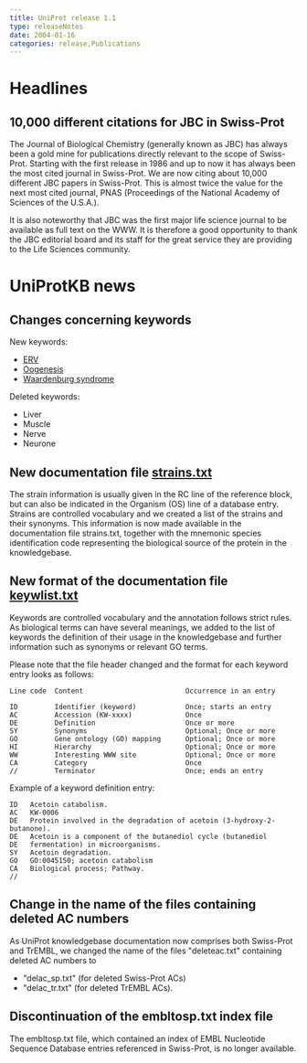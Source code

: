 ```yaml
---
title: UniProt release 1.1
type: releaseNotes
date: 2004-01-16
categories: release,Publications
---
```


# Headlines

## 10,000 different citations for JBC in Swiss-Prot

The Journal of Biological Chemistry (generally known as JBC) has always been a gold mine for publications directly relevant to the scope of Swiss-Prot. Starting with the first release in 1986 and up to now it has always been the most cited journal in Swiss-Prot. We are now citing about 10,000 different JBC papers in Swiss-Prot. This is almost twice the value for the next most cited journal, PNAS (Proceedings of the National Academy of Sciences of the U.S.A.).

It is also noteworthy that JBC was the first major life science journal to be available as full text on the WWW. It is therefore a good opportunity to thank the JBC editorial board and its staff for the great service they are providing to the Life Sciences community.

# UniProtKB news

## Changes concerning keywords

New keywords:

-   [ERV](https://www.uniprot.org/keywords/KW-0895)
-   [Oogenesis](https://www.uniprot.org/keywords/KW-0896)
-   [Waardenburg syndrome](https://www.uniprot.org/keywords/KW-0897)

Deleted keywords:

-   Liver
-   Muscle
-   Nerve
-   Neurone

## New documentation file [strains.txt](https://ftp.uniprot.org/pub/databases/uniprot/current_release/knowledgebase/complete/docs/strains)

The strain information is usually given in the RC line of the reference block, but can also be indicated in the Organism (OS) line of a database entry. Strains are controlled vocabulary and we created a list of the strains and their synonyms. This information is now made available in the documentation file strains.txt, together with the mnemonic species identification code representing the biological source of the protein in the knowledgebase.

## New format of the documentation file [keywlist.txt](https://ftp.uniprot.org/pub/databases/uniprot/current_release/knowledgebase/complete/docs/keywlist)

Keywords are controlled vocabulary and the annotation follows strict rules. As biological terms can have several meanings, we added to the list of keywords the definition of their usage in the knowledgebase and further information such as synonyms or relevant GO terms.

Please note that the file header changed and the format for each keyword entry looks as follows:

    Line code  Content                         Occurrence in an entry

    ID         Identifier (keyword)            Once; starts an entry
    AC         Accession (KW-xxxx)             Once
    DE         Definition                      Once or more
    SY         Synonyms                        Optional; Once or more
    GO         Gene ontology (GO) mapping      Optional; Once or more
    HI         Hierarchy                       Optional; Once or more
    WW         Interesting WWW site            Optional; Once or more
    CA         Category                        Once
    //         Terminator                      Once; ends an entry

Example of a keyword definition entry:

    ID   Acetoin catabolism.
    AC   KW-0006
    DE   Protein involved in the degradation of acetoin (3-hydroxy-2-butanone).
    DE   Acetoin is a component of the butanediol cycle (butanediol
    DE   fermentation) in microorganisms.
    SY   Acetoin degradation.
    GO   GO:0045150; acetoin catabolism
    CA   Biological process; Pathway.
    //

## Change in the name of the files containing deleted AC numbers

As UniProt knowledgebase documentation now comprises both Swiss-Prot and TrEMBL, we changed the name of the files "deleteac.txt" containing deleted AC numbers to

-   "delac\_sp.txt" (for deleted Swiss-Prot ACs)
-   "delac\_tr.txt" (for deleted TrEMBL ACs).

## Discontinuation of the embltosp.txt index file

The embltosp.txt file, which contained an index of EMBL Nucleotide Sequence Database entries referenced in Swiss-Prot, is no longer available.
